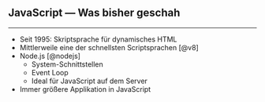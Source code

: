 ## JavaScript — Was bisher geschah

---

- Seit 1995: Skriptsprache für dynamisches HTML
- Mittlerweile eine der schnellsten Scriptsprachen [@v8]
- Node.js [@nodejs]
    + System-Schnittstellen
    + Event Loop
    + Ideal für JavaScript auf dem Server
- Immer größere Applikation in JavaScript

